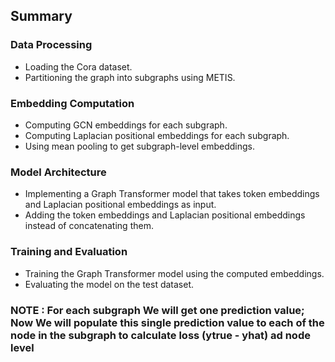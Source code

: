 ## Summary

### Data Processing

- Loading the Cora dataset.
- Partitioning the graph into subgraphs using METIS.

### Embedding Computation

- Computing GCN embeddings for each subgraph.
- Computing Laplacian positional embeddings for each subgraph.
- Using mean pooling to get subgraph-level embeddings.

### Model Architecture

- Implementing a Graph Transformer model that takes token embeddings and Laplacian positional embeddings as input.
- Adding the token embeddings and Laplacian positional embeddings instead of concatenating them.

### Training and Evaluation

- Training the Graph Transformer model using the computed embeddings.
- Evaluating the model on the test dataset.



### NOTE :  For each subgraph We will get one prediction value; Now We will populate  this single prediction value to each of the node in the subgraph to calculate loss (ytrue - yhat) ad node level


